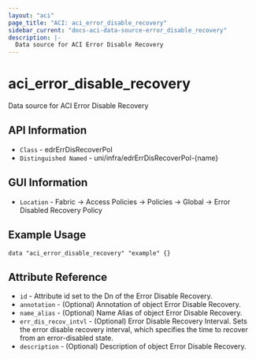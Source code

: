 ```yaml
---
layout: "aci"
page_title: "ACI: aci_error_disable_recovery"
sidebar_current: "docs-aci-data-source-error_disable_recovery"
description: |-
  Data source for ACI Error Disable Recovery
---
```


# aci_error_disable_recovery #

Data source for ACI Error Disable Recovery


## API Information ##

* `Class` - edrErrDisRecoverPol
* `Distinguished Named` - uni/infra/edrErrDisRecoverPol-{name}

## GUI Information ##

* `Location` - Fabric -> Access Policies -> Policies -> Global -> Error Disabled Recovery Policy



## Example Usage ##

```hcl
data "aci_error_disable_recovery" "example" {}
```

## Attribute Reference ##
* `id` - Attribute id set to the Dn of the Error Disable Recovery.
* `annotation` - (Optional) Annotation of object Error Disable Recovery.
* `name_alias` - (Optional) Name Alias of object Error Disable Recovery.
* `err_dis_recov_intvl` - (Optional) Error Disable Recovery Interval. Sets the error disable recovery interval, which specifies the time to recover from an error-disabled state.
* `description` - (Optional) Description of object Error Disable Recovery.
